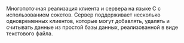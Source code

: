 Многопоточная реализация клиента и сервера на языке C с использованием сокетов. Сервер поддерживает несколько одновременных клиентов, которые могут добавлять, удалять и считывать данные из простой базы данных, реализованной в виде текстового файла.
